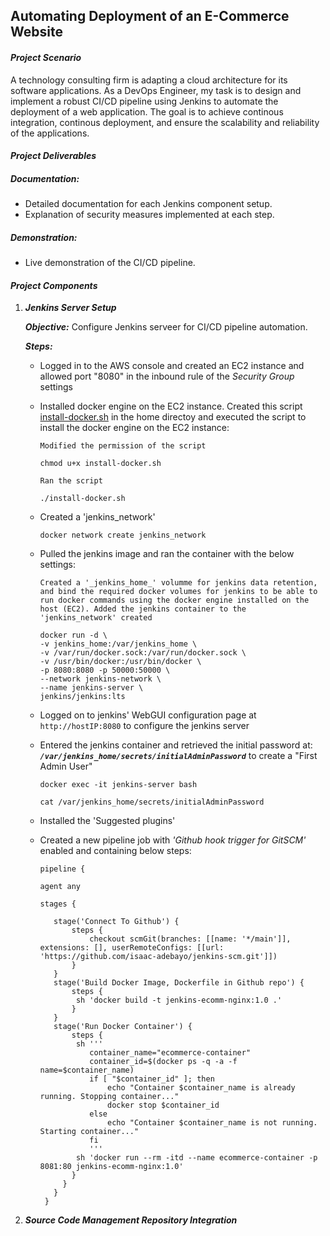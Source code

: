 ## Automating Deployment of an E-Commerce Website

#### _Project Scenario_
A technology consulting firm is adapting a cloud architecture for its software applications. As a DevOps Engineer, my task is to design and implement a robust CI/CD pipeline using Jenkins to automate the deployment of a web application. The goal is to achieve continous integration, continous deployment, and ensure the scalability and reliability of the applications.

#### _Project Deliverables_
##### Documentation:
  - Detailed documentation for each Jenkins component setup.
  - Explanation of security measures implemented at each step.
##### Demonstration:
  - Live demonstration of the CI/CD pipeline.

#### _Project Components_
1. **_Jenkins Server Setup_** <br>

   **_Objective:_** Configure Jenkins serveer for CI/CD pipeline automation. <br>
   
   **_Steps:_**
   - Logged in to the AWS console and created an EC2 instance and allowed port "8080" in the inbound rule of the _Security Group_ settings
   - Installed docker engine on the EC2 instance. Created this script [install-docker.sh](install-docker.sh) in the home directoy and executed the script to install the docker engine on the EC2 instance:
     
     `Modified the permission of the script`
     ```
     chmod u+x install-docker.sh
     ```
     `Ran the script`
     ```
     ./install-docker.sh
     ```
   - Created a 'jenkins_network'
     ```
     docker network create jenkins_network
     ```
   - Pulled the jenkins image and ran the container with the below settings:
     
     `Created a '_jenkins_home_' volumme for jenkins data retention, and bind the required docker volumes for jenkins to be able to run docker commands using the docker engine installed on the host (EC2). Added the jenkins container to the 'jenkins_network' created`
     ```
     docker run -d \
     -v jenkins_home:/var/jenkins_home \
     -v /var/run/docker.sock:/var/run/docker.sock \
     -v /usr/bin/docker:/usr/bin/docker \
     -p 8080:8080 -p 50000:50000 \
     --network jenkins-network \
     --name jenkins-server \
     jenkins/jenkins:lts
     ```
   - Logged on to jenkins' WebGUI configuration page at `http://hostIP:8080` to configure the jenkins server
   - Entered the jenkins container and retrieved the initial password at: **_`/var/jenkins_home/secrets/initialAdminPassword`_** to create a "First Admin User"
     ```
     docker exec -it jenkins-server bash
     ```
     ```
     cat /var/jenkins_home/secrets/initialAdminPassword
     ```
   - Installed the 'Suggested plugins'
   - Created a new pipeline job with _'Github hook trigger for GitSCM'_ enabled and containing below steps:
     ```
     pipeline {

     agent any

     stages {
   
        stage('Connect To Github') {
            steps {
                checkout scmGit(branches: [[name: '*/main']], extensions: [], userRemoteConfigs: [[url: 'https://github.com/isaac-adebayo/jenkins-scm.git']])
            }
        }
        stage('Build Docker Image, Dockerfile in Github repo') {
            steps {
             sh 'docker build -t jenkins-ecomm-nginx:1.0 .'
            }
        }
        stage('Run Docker Container') {
            steps {
             sh '''
                container_name="ecommerce-container"
                container_id=$(docker ps -q -a -f name=$container_name)
                if [ "$container_id" ]; then
                    echo "Container $container_name is already running. Stopping container..."
                    docker stop $container_id
                else
                    echo "Container $container_name is not running. Starting container..."
                fi
                '''
             sh 'docker run --rm -itd --name ecommerce-container -p 8081:80 jenkins-ecomm-nginx:1.0'
            }
          }
        }
      }
     ```
2. **_Source Code Management Repository Integration_** <br>
